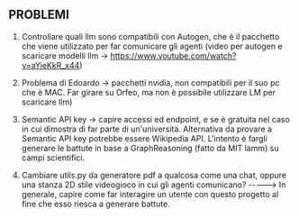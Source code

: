 ## PROBLEMI 

1. Controllare quali llm sono compatibili con Autogen, che è il pacchetto che viene utilizzato per far comunicare gli agenti (video per autogen e scaricare modelli llm -> https://www.youtube.com/watch?v=aYieKkR_x44)

2. Problema di Edoardo -> pacchetti nvidia, non compatibili per il suo pc che è MAC. Far girare su Orfeo, ma non è possibile utilizzare LM per scaricare llm)

3. Semantic API key -> capire accessi ed endpoint, e se è gratuita nel caso in cui dimostra di far parte di un'università. Alternativa da provare a Semantic API key potrebbe essere Wikipedia API. L'intento è fargli generare le battute in base a GraphReasoning (fatto da MIT lamm) su campi scientifici.

4. Cambiare utils.py da generatore pdf a qualcosa come una chat, oppure una stanza 2D stile videogioco in cui gli agenti comunicano? -----> In generale, capire come far interagire un utente con questo progetto al fine che esso riesca a generare battute.

 
